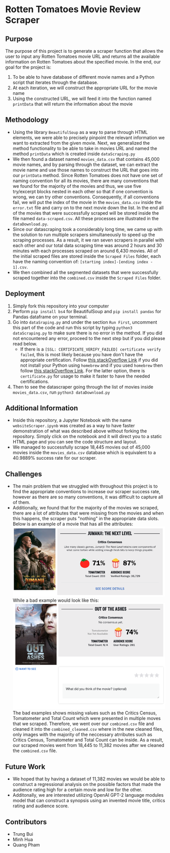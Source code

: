 # Rotten Tomatoes Movie Review Scraper

## Purpose
The purpose of this project is to generate a scraper function that allows the user to input any Rotten Tomatoes movie URL and returns all the available information on Rotten Tomatoes about the specified movie. In the end, our goal for the project is:
1. To be able to have database of different movie names and a Python script that iterates through the database. 
2. At each iteration, we will construct the appropriate URL for the movie name
3. Using the constructed URL, we will feed it into the function named `printData` that will return the information about the movie

## Methodology
* Using the library `BeautifulSoup` as a way to parse through HTML elements, we were able to precisely pinpoint the relevant information we want to extracted from the given movie. Next, we generalized the method functionality to be able to take in movies URL and named the method `printData` which is created inside `dataScraping.py`
* We then found a dataset named `movies_data.csv` that contains 45,000 movie names, and by parsing through the dataset, we can extract the movie name and use those names to construct the URL that goes into our `printData` method. Since Rotten Tomatoes does not have one set of naming convention for all its movies, there are many conventions that we found for the majority of the movies and thus, we use five try/excerpt blocks nested in each other so that if one convention is wrong, we can try other conventions. Consequently, if all conventions fail, we will put the index of the movie in the `movies_data.csv` inside the `error.txt` file and carry on to the next movie down the list. In the end all of the movies that were successfully scraped will be stored inside the file named `data-scraped.csv`. All these processes are illustrated in the `dataDownload.py`.
* Since our datascraping took a considerably long time, we came up with the solution to run multiple scrapers simultaneously to speed up the scraping processes. As a result, it we ran seven scrapers in parallel with each other and our total data scraping time was around 2 hours and 30 minutes with each processes scraped on around 6,430 movies. All of the initial scraped files are stored inside the `Scraped Files` folder, each have the naming convention of: `[starting index]-[ending index - 1].csv`. 
* We then combined all the segmented datasets that were successfully scraped together into the `combined.csv` inside the `Scraped Files` folder. 

## Deployment
1. Simply fork this repository into your computer
2. Perform `pip install bs4` for BeautifulSoup and `pip install pandas` for Pandas dataframe on your terminal.
3. Go into `dataSraping.py` and under the section `Run First`, uncomment this part of the code and run this script by typing `python3 dataScraping.py` to make sure there is no error in the method. If you did not encountered any error, proceed to the next step but if you did please read below.
    *  If there is a `[SSL: CERTIFICATE_VERIFY_FAILED] certificate verify failed`, this is most likely because you have don't have the appropriate certification. Follow [this stackOverflow Link](https://stackoverflow.com/questions/27835619/urllib-and-ssl-certificate-verify-failed-error/42334357#42334357) if you did not install your Python using `homebrew` and if you used `homebrew` then follow 
[this stackOverflow Link](https://stackoverflow.com/questions/44649449/brew-installation-of-python-3-6-1-ssl-certificate-verify-failed-certificate/44649450#44649450). For the latter option, there is `certificate.py` for usage to make it faster to have the needed certifications.
4. Then to see the datascraper going through the list of movies inside `movies_data.csv`, run `python3 dataDownload.py`

## Additional Information
* Inside this repository, a Jupyter Notebook with the name `websiteScraper.ipynb` was created as a way to have faster demonstration of what was described above without forking the repository. Simply click on the notebook and it will direct you to a static HTML page and you can see the code structure and layout.
* We managed to successfully scrape 18,445 movies out of 45,000 movies inside the `movies_data.csv` database which is equivalent to a 40.9889% success rate for our scraper.

## Challenges 
* The main problem that we struggled with throughout this project is to find the appropriate conventions to increase our scraper success rate, however as there are so many conventions, it was difficult to capture all of them.
* Additionally, we found that for the majority of the movies we scraped, there are a lot of attributes that were missing from the movies and when this happens, the scraper puts "nothing" in the appropriate data slots. Below is an example of a movie that has all the attributes:
![alt text](https://github.com/trungbui2000/rotten-tomatoes-movRev-scrpr/blob/master/ImageEx/goodExample.png?raw=true "Good Example")
<br /> While a bad example would look like this:
![alt text](https://github.com/trungbui2000/rotten-tomatoes-movRev-scrpr/blob/master/ImageEx/badExample.png?raw=true "Bad Example")
<br /> The bad examples shows missing values such as the Critics Census, Tomatometer and Total Count which were presented in multiple moves that we scraped. Therefore, we went over our `combined.csv` file and cleaned it into the `combined_cleaned.csv` where in the new cleaned files, only images with the majority of the neccessary atrributes such as Critics Census, Tomatometer and Total Count can be inside.  As a result, our scraped movies went from 18,445 to 11,382 movies after we cleaned the `combined.csv` file.

## Future Work
* We hoped that by having a dataset of 11,382 movies we would be able to construct a regressional analysis on the possible factors that made the audience rating high for a certain movie and low for the other. 
* Additonally, we are interested utilizing OpenAI GPT-2 language modules model that can construct a synopsis using an invented movie title, critics rating and audience score.

## Contributors 
-   Trung Bui
-   Minh Hua
-   Quang Pham
